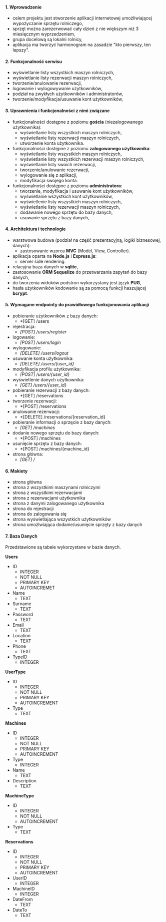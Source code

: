 #### 1. Wprowadzenie
- celem projektu jest stworzenie aplikacji internetowej umożliwiającej wypożyczanie sprzętu rolniczego,
- sprzęt można zarezerwować cały dzień z nie większym niż 3 miesięcznym wyprzedzeniem,
- grupa docelową są lokalni rolnicy,
- aplikacja ma tworzyć harmonogram na zasadzie "kto pierwszy, ten lepszy".

#### 2. Funkcjonalność serwisu
- wyświetlanie listy wszystkich maszyn rolniczych,
- wyświetlanie listy rezerwacji maszyn rolniczych,
- tworzenie/anulowanie rezerwacji,
- logowanie i wylogowywanie użytkowników,
- podział na zwykłych użytkowników i administratorów,
- tworzenie/modyfikacja/usuwanie kont użytkowników,

#### 3. Uprawnienia i funkcjonalności z nimi związane
- funkcjonalności dostępne z poziomu **gościa** (niezalogowanego użytkownika):
	- wyświetlanie listy wszystkich maszyn rolniczych,
	- wyświetlanie listy rezerwacji maszyn rolniczych,
	- utworzenie konta użytkownika.
- funkcjonalności dostępne z poziomu **zalogowanego użytkownika**:
	- wyświetlanie listy wszystkich maszyn rolniczych,
	- wyświetlanie listy wszystkich rezerwacji maszyn rolniczych,
	- wyświetlanie listy swoich rezerwacji,
	- tworzenie/anulowanie rezerwacji,
	- wylogowanie się z aplikacji,
	- modyfikacja swojego konta.
- funkcjonalności dostępne z poziomu **administratora**:
	- tworzenie, modyfikacja i usuwanie kont użytkowników,
	- wyświetlanie wszystkich kont użytkowników,
	- wyświetlenie listy wszystkich maszyn rolniczych,
	- wyświetlanie listy rezerwacji maszyn rolniczych,
	- dodawanie nowego sprzętu do bazy danych,
	- usuwanie sprzętu z bazy danych,

#### 4. Architektura i technologie
- warstwowa budowa (podział na część prezentacyjną, logiki biznesowej, danych):
	- zastosowanie wzorca **MVC** (Model, View, Controller).
- aplikacja oparta na **Node.js** i **Express.js**:
	- server side rendering.
- relacyjna baza danych w **sqlite**,
- zastosowanie **ORM Sequelize** do przetwarzania zapytań do bazy danych,
- do tworzenia widoków podstron wykorzystany jest język **PUG**,
- hasła użytkowników kodowanie są za pomocą funkcji haszującej **bcrypt**.

#### 5. Wymagane endpointy do prawidłowego funkcjonowania aplikacji
- pobieranie użytkowników z bazy danych:
	- *\[GET\] /users
- rejestracja:
	- *\[POST\] /users/register*
- logowanie:
	- *\[POST\] /users/login*
- wylogowanie:
	- *\[DELETE\] /users/logout*
- usuwanie konta użytkownika:
	- *\[DELETE\] /users/{user_id}*
- modyfikacja profilu użytkownika:
	- *\[POST\] /users/{user_id}*
- wyświetlenie danych użytkownika:
	- *\[GET\] /users/{user_id}*
- pobieranie rezerwacji z bazy danych:
	- *\[GET\] /reservations
- tworzenie rezerwacji:
	- *\[POST\] /reservations
- anulowanie rezerwacji:
	- *\[DELETE\] /reservations/{reservation_id}
- pobieranie informacji o sprzęcie z bazy danych:
	- *\[GET\] /machines* 
- dodanie nowego sprzętu do bazy danych:
	- *\[POST\] /machines
- usunięcie sprzętu z bazy danych:
	- *\[POST\] /machines/{machine_id}
- strona główna:
	-  *\[GET\] /*

#### 6. Makiety
- strona główna
- strona z wszystkimi maszynami rolniczymi
- strona z wszystkimi rezerwacjami
- strona z rezerwacjami użytkownika
- strona z danymi zalogowanego użytkownika
- strona do rejestracji
- strona do zalogowania się
- strona wyświetlająca wszystkich użytkowników 
- strona umożlwiająca dodanie/usunięcie sprzęty z bazy danych

#### 7. Baza Danych
Przedstawione są tabele wykorzystane w bazie danych.

**Users**
- ID 
	- INTEGER
	- NOT NULL
	- PRIMARY KEY
	- AUTOINCREMET
- Name
	- TEXT
- Surname
	- TEXT
- Password
	- TEXT
- Email
	- TEXT
- Location
	- TEXT
- Phone
	- TEXT
- TypeID
	- INTEGER

**UserType**
- ID
	- INTEGER
	- NOT NULL
	- PRIMARY KEY
	- AUTOINCREMENT
- Type
	- TEXT
	 
**Machines**
- ID
	- INTEGER
	- NOT NULL
	- PRIMARY KEY
	- AUTOINCREMENT
- Type
	- INTEGER
- Name
	- TEXT
- Description
	- TEXT 
	
**MachineType**
- ID
	- INTEGER
	- NOT NULL
	- AUTOINCREMENT
- Type
	- TEXT

**Reservations**
- ID
	- INTEGER
	- NOT NULL
	- PRIMARY KEY
	- AUTOINCREMENT
- UserID
	- INTEGER
- MachineID
	- INTEGER
- DateFrom
	- TEXT
- DateTo
	- TEXT
